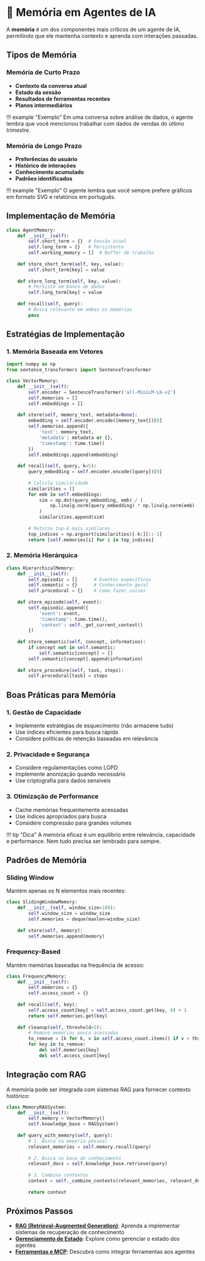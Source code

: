 # 🧠 Memória em Agentes de IA

A **memória** é um dos componentes mais críticos de um agente de IA, permitindo que ele mantenha contexto e aprenda com interações passadas.

## Tipos de Memória

### Memória de Curto Prazo

- **Contexto da conversa atual**
- **Estado da sessão**
- **Resultados de ferramentas recentes**
- **Planos intermediários**

!!! example "Exemplo"
    Em uma conversa sobre análise de dados, o agente lembra que você mencionou trabalhar com dados de vendas do último trimestre.

### Memória de Longo Prazo

- **Preferências do usuário**
- **Histórico de interações**
- **Conhecimento acumulado**
- **Padrões identificados**

!!! example "Exemplo"
    O agente lembra que você sempre prefere gráficos em formato SVG e relatórios em português.

## Implementação de Memória

```python
class AgentMemory:
    def __init__(self):
        self.short_term = {}  # Sessão atual
        self.long_term = {}   # Persistente
        self.working_memory = []  # Buffer de trabalho
    
    def store_short_term(self, key, value):
        self.short_term[key] = value
    
    def store_long_term(self, key, value):
        # Persiste em banco de dados
        self.long_term[key] = value
    
    def recall(self, query):
        # Busca relevante em ambas as memórias
        pass
```

## Estratégias de Implementação

### 1. Memória Baseada em Vetores

```python
import numpy as np
from sentence_transformers import SentenceTransformer

class VectorMemory:
    def __init__(self):
        self.encoder = SentenceTransformer('all-MiniLM-L6-v2')
        self.memories = []
        self.embeddings = []
    
    def store(self, memory_text, metadata=None):
        embedding = self.encoder.encode([memory_text])[0]
        self.memories.append({
            'text': memory_text,
            'metadata': metadata or {},
            'timestamp': time.time()
        })
        self.embeddings.append(embedding)
    
    def recall(self, query, k=5):
        query_embedding = self.encoder.encode([query])[0]
        
        # Calcula similaridade
        similarities = []
        for emb in self.embeddings:
            sim = np.dot(query_embedding, emb) / (
                np.linalg.norm(query_embedding) * np.linalg.norm(emb)
            )
            similarities.append(sim)
        
        # Retorna top-k mais similares
        top_indices = np.argsort(similarities)[-k:][::-1]
        return [self.memories[i] for i in top_indices]
```

### 2. Memória Hierárquica

```python
class HierarchicalMemory:
    def __init__(self):
        self.episodic = []      # Eventos específicos
        self.semantic = {}      # Conhecimento geral
        self.procedural = {}    # Como fazer coisas
    
    def store_episode(self, event):
        self.episodic.append({
            'event': event,
            'timestamp': time.time(),
            'context': self._get_current_context()
        })
    
    def store_semantic(self, concept, information):
        if concept not in self.semantic:
            self.semantic[concept] = []
        self.semantic[concept].append(information)
    
    def store_procedure(self, task, steps):
        self.procedural[task] = steps
```

## Boas Práticas para Memória

### 1. Gestão de Capacidade

- Implemente estratégias de esquecimento (não armazene tudo)
- Use índices eficientes para busca rápida
- Considere políticas de retenção baseadas em relevância

### 2. Privacidade e Segurança

- Considere regulamentações como LGPD
- Implemente anonização quando necessário
- Use criptografia para dados sensíveis

### 3. Otimização de Performance

- Cache memórias frequentemente acessadas
- Use índices apropriados para busca
- Considere compressão para grandes volumes

!!! tip "Dica"
    A memória eficaz é um equilíbrio entre relevância, capacidade e performance. Nem tudo precisa ser lembrado para sempre.

## Padrões de Memória

### Sliding Window

Mantém apenas os N elementos mais recentes:

```python
class SlidingWindowMemory:
    def __init__(self, window_size=100):
        self.window_size = window_size
        self.memories = deque(maxlen=window_size)
    
    def store(self, memory):
        self.memories.append(memory)
```

### Frequency-Based

Mantém memórias baseadas na frequência de acesso:

```python
class FrequencyMemory:
    def __init__(self):
        self.memories = {}
        self.access_count = {}
    
    def recall(self, key):
        self.access_count[key] = self.access_count.get(key, 0) + 1
        return self.memories.get(key)
    
    def cleanup(self, threshold=5):
        # Remove memórias pouco acessadas
        to_remove = [k for k, v in self.access_count.items() if v < threshold]
        for key in to_remove:
            del self.memories[key]
            del self.access_count[key]
```

## Integração com RAG

A memória pode ser integrada com sistemas RAG para fornecer contexto histórico:

```python
class MemoryRAGSystem:
    def __init__(self):
        self.memory = VectorMemory()
        self.knowledge_base = RAGSystem()
    
    def query_with_memory(self, query):
        # 1. Busca na memória pessoal
        relevant_memories = self.memory.recall(query)
        
        # 2. Busca na base de conhecimento
        relevant_docs = self.knowledge_base.retrieve(query)
        
        # 3. Combina contextos
        context = self._combine_contexts(relevant_memories, relevant_docs)
        
        return context
```

## Próximos Passos

- **[RAG (Retrieval-Augmented Generation)](rag.md)**: Aprenda a implementar sistemas de recuperação de conhecimento
- **[Gerenciamento de Estado](state.md)**: Explore como gerenciar o estado dos agentes
- **[Ferramentas e MCP](tools.md)**: Descubra como integrar ferramentas aos agentes
